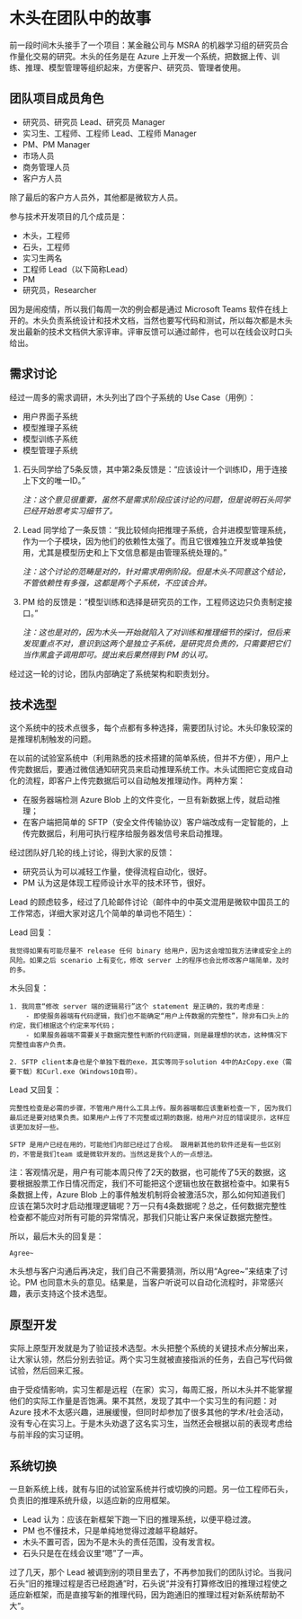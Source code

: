 # 木头在团队中的故事

前一段时间木头接手了一个项目：某金融公司与 MSRA 的机器学习组的研究员合作量化交易的研究。木头的任务是在 Azure 上开发一个系统，把数据上传、训练、推理、模型管理等组织起来，方便客户、研究员、管理者使用。

## 团队项目成员角色

- 研究员、研究员 Lead、研究员 Manager
- 实习生、工程师、工程师 Lead、工程师 Manager
- PM、PM Manager
- 市场人员
- 商务管理人员
- 客户方人员

除了最后的客户方人员外，其他都是微软方人员。

参与技术开发项目的几个成员是：
- 木头，工程师
- 石头，工程师
- 实习生两名
- 工程师 Lead（以下简称Lead）
- PM
- 研究员，Researcher

因为是闹疫情，所以我们每周一次的例会都是通过 Microsoft Teams 软件在线上开的。木头负责系统设计和技术文档，当然也要写代码和测试，所以每次都是木头发出最新的技术文档供大家评审。评审反馈可以通过邮件，也可以在线会议时口头给出。

## 需求讨论

经过一周多的需求调研，木头列出了四个子系统的 Use Case（用例）：

- 用户界面子系统
- 模型推理子系统
- 模型训练子系统
- 模型管理子系统

1. 石头同学给了5条反馈，其中第2条反馈是：“应该设计一个训练ID，用于连接上下文的唯一ID。”

    *注：这个意见很重要，虽然不是需求阶段应该讨论的问题，但是说明石头同学已经开始思考实习细节了。*

2. Lead 同学给了一条反馈：“我比较倾向把推理子系统，合并进模型管理系统，作为一个子模块，因为他们的依赖性太强了。而且它很难独立开发或单独使用，尤其是模型历史和上下文信息都是由管理系统处理的。”

    *注：这个讨论的范畴是对的，针对需求用例阶段。但是木头不同意这个结论，不管依赖性有多强，这都是两个子系统，不应该合并。*

3. PM 给的反馈是：“模型训练和选择是研究员的工作，工程师这边只负责制定接口。”

    *注：这也是对的，因为木头一开始就陷入了对训练和推理细节的探讨，但后来发现重点不对，意识到这两个是独立子系统，是研究员负责的，只需要把它们当作黑盒子调用即可。提出来后果然得到 PM 的认可。*

经过这一轮的讨论，团队内部确定了系统架构和职责划分。

## 技术选型

这个系统中的技术点很多，每个点都有多种选择，需要团队讨论。木头印象较深的是推理机制触发的问题。

在以前的试验室系统中（利用熟悉的技术搭建的简单系统，但并不方便），用户上传完数据后，要通过微信通知研究员来启动推理系统工作。木头试图把它变成自动化的流程，即客户上传完数据后可以自动触发推理动作。两种方案：

- 在服务器端检测 Azure Blob 上的文件变化，一旦有新数据上传，就启动推理；
- 在客户端把简单的 SFTP（安全文件传输协议）客户端改成有一定智能的，上传完数据后，利用可执行程序给服务器发信号来启动推理。

经过团队好几轮的线上讨论，得到大家的反馈：

- 研究员认为可以减轻工作量，使得流程自动化，很好。
- PM 认为这是体现工程师设计水平的技术环节，很好。

Lead 的顾虑较多，经过了几轮邮件讨论（邮件中的中英文混用是微软中国员工的工作常态，详细大家对这几个简单的单词也不陌生）：

Lead 回复：

    我觉得如果有可能尽量不 release 任何 binary 给用户，因为这会增加我方法律或安全上的风险。如果之后 scenario 上有变化，修改 server 上的程序也会比修改客户端简单，及时的多。

木头回复：

    1. 我同意“修改 server 端的逻辑易行”这个 statement 是正确的，我的考虑是：
        - 即使服务器端有代码逻辑，我们也不能确定“用户上传数据的完整性”，除非有口头上的约定，我们根据这个约定来写代码；
        - 如果服务器端不需要关于数据完整性判断的代码逻辑，则是最理想的状态，这种情况下完整性由客户负责。

    2. SFTP client本身也是个单独下载的exe，其实等同于solution 4中的AzCopy.exe（需要下载）和Curl.exe（Windows10自带）。

Lead 又回复：

    完整性检查是必需的步骤，不管用户用什么工具上传。服务器端都应该重新检查一下, 因为我们最后还是要对结果负责。如果用户上传了不完整或过期的数据，给用户对应的错误提示，这样应该更加友好一些。

    SFTP 是用户已经在用的，可能他们内部已经过了合规。 跟用新其他的软件还是有一些区别的，不管是我们team 或是微软开发的。当然这是我个人的一点想法。

注：客观情况是，用户有可能本周只传了2天的数据，也可能传了5天的数据，这要根据股票工作日情况而定，我们不可能把这个逻辑也放在数据检查中。如果有5条数据上传，Azure Blob 上的事件触发机制将会被激活5次，那么如何知道我们应该在第5次时才启动推理逻辑呢？万一只有4条数据呢？总之，任何数据完整性检查都不能应对所有可能的异常情况，那我们只能让客户来保证数据完整性。

所以，最后木头的回复是：

    Agree~

木头想与客户沟通后再决定，我们自己不需要猜测，所以用“Agree~”来结束了讨论。PM 也同意木头的意见。结果是，当客户听说可以自动化流程时，非常感兴趣，表示支持这个技术选型。

## 原型开发

实际上原型开发就是为了验证技术选型。木头把整个系统的关键技术点分解出来，让大家认领，然后分别去验证。两个实习生就被直接指派的任务，去自己写代码做试验，然后回来汇报。

由于受疫情影响，实习生都是远程（在家）实习，每周汇报，所以木头并不能掌握他们的实际工作量是否饱满。果不其然，发现了其中一个实习生的有问题：对 Azure 技术不太感兴趣，进展缓慢，但同时却参加了很多其他的学术/社会活动，没有专心在实习上。于是木头劝退了这名实习生，当然还会根据以前的表现考虑给与前半段的实习证明。

## 系统切换

一旦新系统上线，就有与旧的试验室系统并行或切换的问题。另一位工程师石头，负责旧的推理系统升级，以适应新的应用框架。

- Lead 认为：应该在新框架下跑一下旧的推理系统，以便平稳过渡。
- PM 也不懂技术，只是单纯地觉得过渡越平稳越好。
- 木头不置可否，因为不是木头的责任范围，没有发言权。
- 石头只是在在线会议里“嗯”了一声。

过了几天，那个 Lead 被调到别的项目里去了，不再参加我们的团队讨论。当我问石头“旧的推理过程是否已经跑通”时，石头说“并没有打算修改旧的推理过程使之适应新框架，而是直接写新的推理代码，因为跑通旧的推理过程对新系统帮助不大”。

